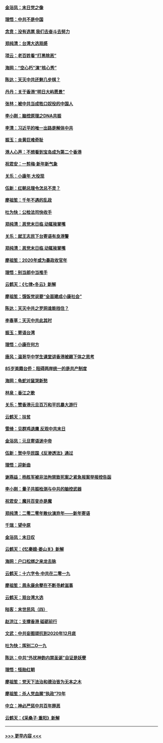 #### [金浴凤：末日党之像](../pages/nsc993/n11787475.md?t=01122022) 
#### [理悟：中共不是中国](../pages/nsc993/n11787463.md?t=01122022) 
#### [念贲：没有选票  我们去奋斗去努力](../pages/nsc993/n11787398.md?t=01122022) 
#### [郑纯清：台湾大选观感](../pages/nsc993/n11786210.md?t=01122022) 
#### [项云：老百姓看“打黑除恶”](../pages/nsc993/n11785398.md?t=01122022) 
#### [海网：“空心朽”演“核心秀”](../pages/nsc993/n11783874.md?t=01122022) 
#### [陈达：天灭中共还剩几步棋？](../pages/nsc993/n11783719.md?t=01122022) 
#### [丹丹：关于香港“明日大屿愿景”](../pages/nsc993/n11783273.md?t=01122022) 
#### [张林：被中共当成牲口奴役的中国人](../pages/nsc993/n11782397.md?t=01122022) 
#### [李小刚：脑控原理之DNA共振](../pages/nsc993/n11780962.md?t=01122022) 
#### [李清：习近平的唯一出路是解体中共](../pages/nsc993/n11780866.md?t=01122022) 
#### [振玉：炎黄巨难奇耻](../pages/nsc993/n11779632.md?t=01122022) 
#### [港人心声：不想看到宝岛成为第二个香港](../pages/nsc993/n11778817.md?t=01122022) 
#### [祝君安：一剪梅‧新年新气象](../pages/nsc993/n11776340.md?t=01122022) 
#### [关乐：小康年 大役现](../pages/nsc993/n11774213.md?t=01122022) 
#### [伍新：红朝总理令怎总不灵？](../pages/nsc993/n11770813.md?t=01122022) 
#### [廖祖笙：千年不遇的乱政](../pages/nsc993/n11770373.md?t=01122022) 
#### [吐为快：公检法司快收手](../pages/nsc993/n11770359.md?t=01122022) 
#### [郑纯清：恶党末日临 动辄挨掌嘴](../pages/nsc993/n11769912.md?t=01122022) 
#### [关乐：就王志民下台寄语有良港警](../pages/nsc993/n11769903.md?t=01122022) 
#### [郑纯清：恶党末日临 动辄挨掌嘴](../pages/nsc993/n11769356.md?t=01122022) 
#### [廖祖笙：2020年或为暴政收官年](../pages/nsc993/n11768216.md?t=01122022) 
#### [理悟：别当郎中当推手](../pages/nsc993/n11768243.md?t=01122022) 
#### [云鹤天：《七律▪冬云》新解](../pages/nsc993/n11768204.md?t=01122022) 
#### [廖祖笙：饿饭党说要“全面建成小康社会”](../pages/nsc993/n11767482.md?t=01122022) 
#### [陈达：天灭中共之罗网谁能挡住？](../pages/nsc993/n11767465.md?t=01122022) 
#### [李春草：天灭中共此其时](../pages/nsc993/n11767452.md?t=01122022) 
#### [振玉：寄语台湾](../pages/nsc993/n11767432.md?t=01122022) 
#### [理悟：小康在何方](../pages/nsc993/n11767394.md?t=01122022) 
#### [唐风：温哥华中学生课堂讲香港被踢下体之思考](../pages/nsc993/n11766848.md?t=01122022) 
#### [85岁美籍台侨：阻碍两岸统一的是共产制度](../pages/nsc993/n11765043.md?t=01122022) 
#### [海网：龟蛇对鼠哭新愁](../pages/nsc993/n11764895.md?t=01122022) 
#### [林泉：香江之歌](../pages/nsc993/n11764415.md?t=01122022) 
#### [关乐：赞香港元旦百万和平抗暴大游行](../pages/nsc993/n11764382.md?t=01122022) 
#### [云鹤天：扶贫](../pages/nsc993/n11764245.md?t=01122022) 
#### [雪绮：见群鸡退鹰  反观中共末日](../pages/nsc993/n11762112.md?t=01122022) 
#### [金浴凤：元旦寄语迷中帝](../pages/nsc993/n11761788.md?t=01122022) 
#### [伍新：贺中华民国《反渗透法》通过](../pages/nsc993/n11761994.md?t=01122022) 
#### [理悟：迎新曲](../pages/nsc993/n11761152.md?t=01122022) 
#### [谢燕益：杨胜军被非法拘禁致死案之紧急报案举报控告函](../pages/nsc993/n11756134.md?t=01122022) 
#### [李小刚：量子共振检测与中共的脑控武器](../pages/nsc993/n11754518.md?t=01122022) 
#### [祝君安：魔共百变亦是魔](../pages/nsc993/n11754469.md?t=01122022) 
#### [郑纯清：二零二零年散伙演弃年——新年寄语](../pages/nsc993/n11754195.md?t=01122022) 
#### [千瑞：望中原](../pages/nsc993/n11754159.md?t=01122022) 
#### [金浴凤：末日叹](../pages/nsc993/n11752359.md?t=01122022) 
#### [云鹤天：《忆秦娥‧娄山关》新解](../pages/nsc993/n11752348.md?t=01122022) 
#### [海网：户口松绑之来龙去脉](../pages/nsc993/n11752328.md?t=01122022) 
#### [云鹤天：十六字令‧中共在二零一九](../pages/nsc993/n11752305.md?t=01122022) 
#### [廖祖笙：周永康余孽在不断寻衅滋事](../pages/nsc993/n11751013.md?t=01122022) 
#### [云鹤天：观台湾大选](../pages/nsc993/n11751007.md?t=01122022) 
#### [陆客：末世民风（四）](../pages/nsc993/n11749203.md?t=01122022) 
#### [赵洪江：支撑香港 砥砺前行](../pages/nsc993/n11748482.md?t=01122022) 
#### [文武：中共妄图顽抗到2020年12月底](../pages/nsc993/n11748446.md?t=01122022) 
#### [吐为快：挥别二O一九](../pages/nsc993/n11748411.md?t=01122022) 
#### [陈达：中共“外扰神韵内禁圣诞”自证是妖孽](../pages/nsc993/n11748226.md?t=01122022) 
#### [理悟：怪胎红朝](../pages/nsc993/n11748206.md?t=01122022) 
#### [廖祖笙：党天下法治和德治皆为无本之木](../pages/nsc993/n11748135.md?t=01122022) 
#### [廖祖笙：杀人党血腥“执政”70年](../pages/nsc993/n11745144.md?t=01122022) 
#### [中立：神必严惩中共百年罪恶](../pages/nsc993/n11744970.md?t=01122022) 
#### [云鹤天：《采桑子‧重阳》新解](../pages/nsc993/n11744948.md?t=01122022) 

----
#### [ >>> 更早内容 <<< ](../indexes/nsc993-earlier.md)

